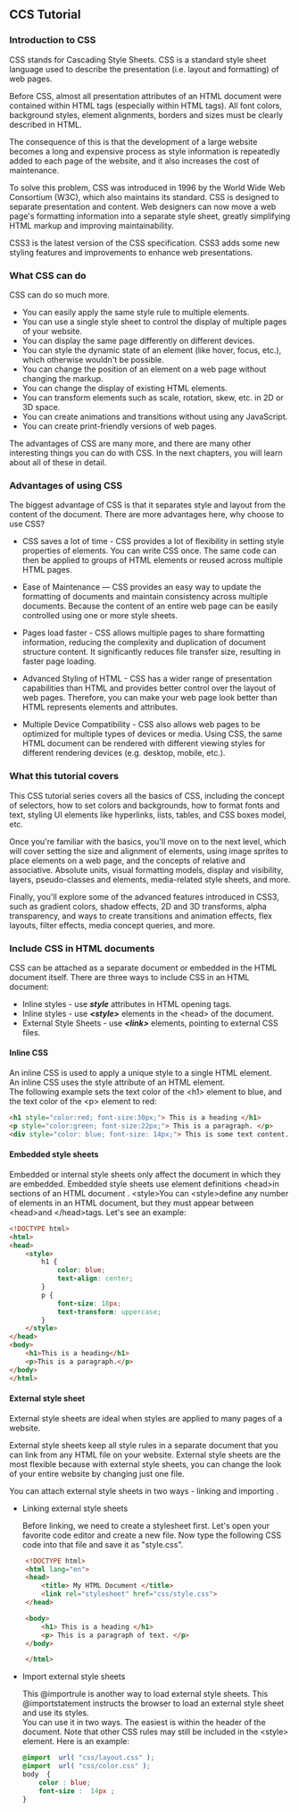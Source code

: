 ## CCS Tutorial


### Introduction to CSS

CSS stands for Cascading Style Sheets. CSS is a standard style sheet language used to describe the presentation (i.e. layout and formatting) of web pages.

Before CSS, almost all presentation attributes of an HTML document were contained within HTML tags (especially within HTML tags). All font colors, background styles, element alignments, borders and sizes must be clearly described in HTML.

The consequence of this is that the development of a large website becomes a long and expensive process as style information is repeatedly added to each page of the website, and it also increases the cost of maintenance.

To solve this problem, CSS was introduced in 1996 by the World Wide Web Consortium (W3C), which also maintains its standard. CSS is designed to separate presentation and content. Web designers can now move a web page's formatting information into a separate style sheet, greatly simplifying HTML markup and improving maintainability.

CSS3 is the latest version of the CSS specification. CSS3 adds some new styling features and improvements to enhance web presentations.

### What CSS can do

CSS can do so much more.

- You can easily apply the same style rule to multiple elements.
- You can use a single style sheet to control the display of multiple pages of your website.
- You can display the same page differently on different devices.
- You can style the dynamic state of an element (like hover, focus, etc.), which otherwise wouldn't be possible.
- You can change the position of an element on a web page without changing the markup.
- You can change the display of existing HTML elements.
- You can transform elements such as scale, rotation, skew, etc. in 2D or 3D space.
- You can create animations and transitions without using any JavaScript.
- You can create print-friendly versions of web pages.

The advantages of CSS are many more, and there are many other interesting things you can do with CSS. In the next chapters, you will learn about all of these in detail.


### Advantages of using CSS

The biggest advantage of CSS is that it separates style and layout from the content of the document. There are more advantages here, why choose to use CSS?

- CSS saves a lot of time - CSS provides a lot of flexibility in setting style properties of elements. You can write CSS once. The same code can then be applied to groups of HTML elements or reused across multiple HTML pages.

- Ease of Maintenance — CSS provides an easy way to update the formatting of documents and maintain consistency across multiple documents. Because the content of an entire web page can be easily controlled using one or more style sheets.

- Pages load faster - CSS allows multiple pages to share formatting information, reducing the complexity and duplication of document structure content. It significantly reduces file transfer size, resulting in faster page loading.

- Advanced Styling of HTML - CSS has a wider range of presentation capabilities than HTML and provides better control over the layout of web pages. Therefore, you can make your web page look better than HTML represents elements and attributes.

- Multiple Device Compatibility - CSS also allows web pages to be optimized for multiple types of devices or media. Using CSS, the same HTML document can be rendered with different viewing styles for different rendering devices (e.g. desktop, mobile, etc.).

### What this tutorial covers

This CSS tutorial series covers all the basics of CSS, including the concept of selectors, how to set colors and backgrounds, how to format fonts and text, styling UI elements like hyperlinks, lists, tables, and CSS boxes model, etc.

Once you're familiar with the basics, you'll move on to the next level, which will cover setting the size and alignment of elements, using image sprites to place elements on a web page, and the concepts of relative and associative. Absolute units, visual formatting models, display and visibility, layers, pseudo-classes and elements, media-related style sheets, and more.

Finally, you'll explore some of the advanced features introduced in CSS3, such as gradient colors, shadow effects, 2D and 3D transforms, alpha transparency, and ways to create transitions and animation effects, flex layouts, filter effects, media concept queries, and more.

### Include CSS in HTML documents

CSS can be attached as a separate document or embedded in the HTML document itself. There are three ways to include CSS in an HTML document:

- Inline styles - use ***style*** attributes in HTML opening tags.
- Inline styles - use  ***\<style\>*** elements in the \<head\> of the document.
- External Style Sheets - use  ***\<link\>*** elements, pointing to external CSS files.

#### Inline CSS

An inline CSS is used to apply a unique style to a single HTML element.   
An inline CSS uses the style attribute of an HTML element.   
The following example sets the text color of the \<h1\> element to blue, and the text color of the \<p\> element to red:

```html
<h1 style="color:red; font-size:30px;"> This is a heading </h1>
<p style="color:green; font-size:22px;"> This is a paragraph. </p>
<div style="color: blue; font-size: 14px;"> This is some text content. </div>
```

#### Embedded style sheets

Embedded or internal style sheets only affect the document in which they are embedded.
Embedded style sheets use element definitions \<head\>in sections of an HTML document . \<style\>You can \<style\>define any number of elements in an HTML document, but they must appear between \<head\>and \</head\>tags. Let's see an example:

```html
<!DOCTYPE html>
<html>
<head>
    <style>
        h1 {
            color: blue;
            text-align: center;
        }
        p {
            font-size: 18px;
            text-transform: uppercase;
        }
    </style>
</head>
<body>
    <h1>This is a heading</h1>
    <p>This is a paragraph.</p>
</body>
</html>
```

#### External style sheet

External style sheets are ideal when styles are applied to many pages of a website.

External style sheets keep all style rules in a separate document that you can link from any HTML file on your website. External style sheets are the most flexible because with external style sheets, you can change the look of your entire website by changing just one file.

You can attach external style sheets in two ways - linking and importing .

- Linking external style sheets

    Before linking, we need to create a stylesheet first. Let's open your favorite code editor and create a new file. Now type the following CSS code into that file and save it as "style.css".

```html
    <!DOCTYPE html>
    <html lang="en">
    <head>
        <title> My HTML Document </title>
        <link rel="stylesheet" href="css/style.css">
    </head>

    <body>
        <h1> This is a heading </h1>
        <p> This is a paragraph of text. </p>
    </body>

    </html>
```

- Import external style sheets

    This @importrule is another way to load external style sheets. This @importstatement instructs the browser to load an external style sheet and use its styles.   
    You can use it in two ways. The easiest is within the header of the document. Note that other CSS rules may still be included in the \<style\> element. Here is an example:

    ```css
    @import  url( "css/layout.css" );
    @import  url( "css/color.css" ); 
    body  {
        color : blue;
        font-size :  14px ;
    }
    ```
